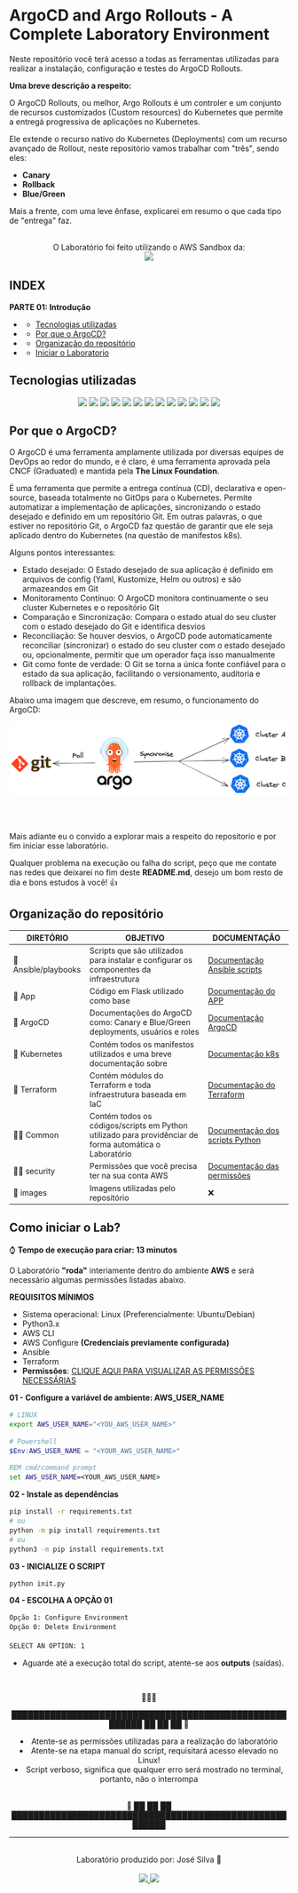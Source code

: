 # ArgoCD and Argo Rollouts - A Complete Laboratory Environment

Neste repositório você terá acesso a todas as ferramentas utilizadas para realizar a instalação, configuração e testes do ArgoCD Rollouts.

**Uma breve descrição a respeito:**

O ArgoCD Rollouts, ou melhor, Argo Rollouts é um controler e um conjunto de recursos customizados (Custom resources) do Kubernetes que permite a entregá progressiva de aplicações no Kubernetes.

Ele extende o recurso nativo do Kubernetes (Deployments) com um recurso avançado de Rollout, neste repositório vamos trabalhar com "três", sendo eles:

* **Canary**
* **Rollback**
* **Blue/Green**

Mais a frente, com uma leve ênfase, explicarei em resumo o que cada tipo de "entrega" faz. <br><br>

<div align="center">
    O Laboratório foi feito utilizando o AWS Sandbox da:
    <br><img src="https://img.shields.io/badge/Pluralsight-F15B2A?logo=pluralsight&logoColor=fff">
</div>

## INDEX

**PARTE 01: Introdução**
*   * [Tecnologias utilizadas](#tecnologias-utilizadas)
*   * [Por que o ArgoCD?](#por-que-o-argocd)
*   * [Organização do repositório](#organização-do-repositório)
*   * [Iniciar o Laboratorio](#como-iniciar-o-lab)


## Tecnologias utilizadas

<div align="center">
    <img src="https://img.shields.io/badge/Argo%20CD-1e0b3e?style=for-the-badge&logo=argo&logoColor=#d16044">
    <img src="https://img.shields.io/badge/GitHub-100000?style=for-the-badge&logo=github&logoColor=white">
    <img src="https://img.shields.io/badge/GIT-E44C30?style=for-the-badge&logo=git&logoColor=white">
    <img src="https://img.shields.io/badge/Markdown-000?style=for-the-badge&logo=markdown">
    <img src="https://img.shields.io/badge/yaml-%23ffffff.svg?style=for-the-badge&logo=yaml&logoColor=151515">
    <img src="https://img.shields.io/badge/python-3670A0?style=for-the-badge&logo=python&logoColor=ffdd54">
    <img src="https://img.shields.io/badge/flask-%23000.svg?style=for-the-badge&logo=flask&logoColor=white">
    <img src="https://img.shields.io/badge/Linux-000?style=for-the-badge&logo=linux&logoColor=FCC624">
    <img src="https://custom-icon-badges.demolab.com/badge/AWS-%23FF9900.svg?logo=aws&logoColor=white">
    <img src="https://img.shields.io/badge/Kubernetes-326CE5?logo=kubernetes&logoColor=fff">
    <img src="https://img.shields.io/badge/Docker-2496ED?logo=docker&logoColor=fff">
    <img src="https://img.shields.io/badge/Terraform-844FBA?logo=terraform&logoColor=fff">
    <img src="https://custom-icon-badges.demolab.com/badge/Visual%20Studio%20Code-0078d7.svg?logo=vsc&logoColor=white">

</div>

## Por que o ArgoCD?

O ArgoCD é uma ferramenta amplamente utilizada por diversas equipes de DevOps ao redor do mundo, e é claro, é uma ferramenta aprovada pela CNCF (Graduated) e mantida pela **The Linux Foundation**.

É uma ferramenta que permite a entrega contínua (CD), declarativa e open-source, baseada totalmente no GitOps para o Kubernetes. Permite automatizar a implementação de aplicações, sincronizando o estado desejado e definido em um repositório Git. Em outras palavras, o que estiver no repositório Git, o ArgoCD faz questão de garantir que ele seja aplicado dentro do Kubernetes (na questão de manifestos k8s).

Alguns pontos interessantes:

* Estado desejado: O Estado desejado de sua aplicação é definido em arquivos de config (Yaml, Kustomize, Helm ou outros) e são armazeandos em Git
* Monitoramento Contínuo: O ArgoCD monitora continuamente o seu cluster Kubernetes e o repositório Git
* Comparação e Sincronização: Compara o estado atual do seu cluster com o estado desejado do Git e identifica desvios
* Reconciliação: Se houver desvios, o ArgoCD pode automaticamente reconciliar (sincronizar) o estado do seu cluster com o estado desejado ou, opcionalmente, permitir que um operador faça isso manualmente 
* Git como fonte de verdade: O Git se torna a única fonte confiável para o estado da sua aplicação, facilitando o versionamento, auditoria e rollback de implantações. 

Abaixo uma imagem que descreve, em resumo, o funcionamento do ArgoCD: <br>

<img src="./images/ArgoCD-topology.png">

<br><br>

Mais adiante eu o convido a explorar mais a respeito do repositorio e por fim iniciar esse laboratório.

Qualquer problema na execução ou falha do script, peço que me contate nas redes que deixarei no fim deste **README.md**, desejo um bom resto de dia e bons estudos à você! 👍

## Organização do repositório

| DIRETÓRIO | OBJETIVO | DOCUMENTAÇÃO
---| ---| ---|
📁 Ansible/playbooks | Scripts que são utilizados para instalar e configurar os componentes da infraestrutura | [Documentação Ansible scripts](./Ansible/)
📁 App | Código em Flask utilizado como base | [Documentação do APP](./app/)
📁 ArgoCD | Documentações do ArgoCD como: Canary e Blue/Green deployments, usuários e roles | [Documentação ArgoCD](./ArgoCD/)
📁 Kubernetes | Contém todos os manifestos utilizados e uma breve documentação sobre | [Documentação k8s](./Kubernetes/)
📁 Terraform | Contém módulos do Terraform e toda infraestrutura baseada em IaC | [Documentação do Terraform](./Terraform/)
📁🐍 Common | Contém todos os códigos/scripts em Python utilizado para providênciar de forma automática o Laboratório | [Documentação dos scripts Python](./common/)
📁🔑 security | Permissões que você precisa ter na sua conta AWS | [Documentação das permissões](./security/) 
📁 images | Imagens utilizadas pelo repositório | ❌ 


## Como iniciar o Lab?

⌚️ **Tempo de execução para criar: 13 minutos**

O Laboratório **"roda"** interiamente dentro do ambiente **AWS** e será necessário algumas permissões listadas abaixo. 


**REQUISITOS MÍNIMOS**

- Sistema operacional: Linux (Preferencialmente: Ubuntu/Debian)
- Python3.x
- AWS CLI
- AWS Configure **(Credenciais previamente configurada)**
- Ansible
- Terraform
- **Permissões**: [CLIQUE AQUI PARA VISUALIZAR AS PERMISSÕES NECESSÁRIAS](./security/)

**01 - Configure a variável de ambiente: AWS_USER_NAME**
```bash
# LINUX
export AWS_USER_NAME="<YOU_AWS_USER_NAME>"
```
```powershell
# Powershell
$Env:AWS_USER_NAME = "<YOUR_AWS_USER_NAME>"
```
```cmd
REM cmd/command prompt 
set AWS_USER_NAME=<YOUR_AWS_USER_NAME>
```

**02 - Instale as dependências**
```bash
pip install -r requirements.txt
# ou
python -m pip install requirements.txt
# ou
python3 -m pip install requirements.txt
```

**03 - INICIALIZE O SCRIPT**
```bash
python init.py
```

**04 - ESCOLHA A OPÇÃO 01**
```bash
Opção 1: Configure Environment
Opção 0: Delete Environment

SELECT AN OPTION: 1
```

* Aguarde até a execução total do script, atente-se aos **outputs** (saídas).


<br>


<div align="center">

🚨🚨🚨

████████████████████████████████████████████████████████ ██ ██ ██ 🚨
<li>Atente-se as permissões utilizadas para a realização do laboratório</li> 
<li>Atente-se na etapa manual do script, requisitará acesso elevado no Linux!</li>
<li>Script verboso, significa que qualquer erro será mostrado no terminal, portanto, não o interrompa</li> <br>

🚨 ██ ██ ██ ████████████████████████████████████████████████████████

<div>

---
<br>

<div align="center">
    Laboratório produzido por: José Silva 🚀
    <br><br>
    <a href="https://www.linkedin.com/in/jgsiqueiraa/">
        <img src="https://img.shields.io/badge/-LinkedIn-0A66C2?logo=linkedin&logoColor=white&style=for-the-badge" />
    </a>
    <a href="https://github.com/cl0uD-C1SC0">
        <img src="https://img.shields.io/badge/-GitHub-181717?logo=github&logoColor=white&style=for-the-badge" />
    </a>
</div>
